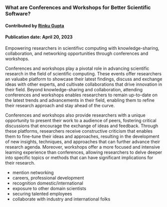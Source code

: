 ### What are Conferences and Workshops for Better Scientific Software?
#### Contributed by  [Rinku Gupta](https://github.com/rinkug)
#### Publication date: April 20, 2023

<!--- deck start --->
Empowering researchers in scientifivc computing with knowledge-sharing, collaboration, and networking opportunities through conferences and workshops.
<!--- deck end --->

<!--- body start --->

Conferences and workshops play a pivotal role in advancing scientific research in the field of scientific computing. These events offer researchers an valuabe platform to showcase their latest findings, discuss and exchange ideas with other experts, and cultivate collaborations that drive innovation in their field. Beyond knowledge-sharing and collaboration, attending conferences and workshops enables researchers to remain up-to-date on the latest trends and advancements in their field, enabling them to refine their research approach and stay ahead of the curve.


Conferences and workshops also provide researchers with a unique opportunity to present their work to a  audience of peers, fostering critical discussions that encourage the exchange of ideas and feedback. Through these platforms, researchers receive constructive criticism that enables them to fine-tune their ideas and approaches, resulting in the development of new insights, techniques, and approaches that can further advance their research agenda. Moreover, workshops offer a more focused and intensive learning experience than conferences, allowing researchers to delve deeper into specific topics or methods that can have significant implications for their research.

* mention networking
* careers, professional development
* recognition domestic/international
* exposure to other domain scientists
* securing talented employees
* collaborate with industry and international folks

<!--- body end  --->

 
<!---
Publish: yes
Pinned: yes
Topics: conferences and workshops
RSS update: 2023-20-04
--->
